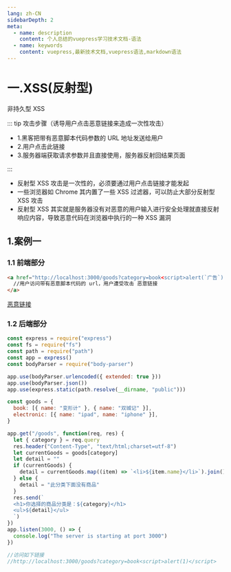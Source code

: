 ```yaml
---
lang: zh-CN
sidebarDepth: 2
meta:
  - name: description
    content: 个人总结的vuepress学习技术文档-语法
  - name: keywords
    content: vuepress,最新技术文档,vuepress语法,markdown语法
---
```


# 一.XSS(反射型)

非持久型 XSS

::: tip 攻击步骤（诱导用户点击恶意链接来造成一次性攻击）

- 1.黑客把带有恶意脚本代码参数的 URL 地址发送给用户
- 2.用户点击此链接
- 3.服务器端获取请求参数并且直接使用，服务器反射回结果页面

:::

- 反射型 XSS 攻击是一次性的，必须要通过用户点击链接才能发起
- 一些浏览器如 Chrome 其内置了一些 XSS 过滤器，可以防止大部分反射型 XSS 攻击
- 反射型 XSS 其实就是服务器没有对恶意的用户输入进行安全处理就直接反射响应内容，导致恶意代码在浏览器中执行的一种 XSS 漏洞

## 1.案例一

### 1.1 前端部分

```html
<a href="http://localhost:3000/goods?category=book<script>alert(`广告`)</script>">
  //用户访问带有恶意脚本代码的 url，用户遭受攻击 恶意链接
</a>
```

<a href="http://localhost:3000/goods?category=book<script>alert(`广告`)</script>">
  恶意链接
</a>

### 1.2 后端部分

```js
const express = require("express")
const fs = require("fs")
const path = require("path")
const app = express()
const bodyParser = require("body-parser")

app.use(bodyParser.urlencoded({ extended: true }))
app.use(bodyParser.json())
app.use(express.static(path.resolve(__dirname, "public")))

const goods = {
  book: [{ name: "变形计" }, { name: "双城记" }],
  electronic: [{ name: "ipad", name: "iphone" }],
}

app.get("/goods", function(req, res) {
  let { category } = req.query
  res.header("Content-Type", "text/html;charset=utf-8")
  let currentGoods = goods[category]
  let detail = ""
  if (currentGoods) {
    detail = currentGoods.map((item) => `<li>${item.name}</li>`).join()
  } else {
    detail = "此分类下面没有商品"
  }
  res.send(`
  <h1>你选择的商品分类是：${category}</h1>
  <ul>${detail}</ul>
  `)
})
app.listen(3000, () => {
  console.log("The server is starting at port 3000")
})

//访问如下链接
//http://localhost:3000/goods?category=book<script>alert(1)</script>
```